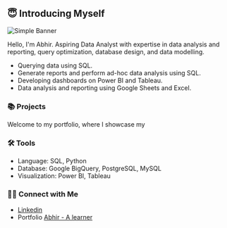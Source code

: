 ## 😇 Introducing Myself

![Simple Banner](https://abhirbhandary.github.io/images/Linkidin_Banner.jpg)

Hello, I'm Abhir. Aspiring Data Analyst with expertise in data analysis and reporting, query optimization, database design, and data modelling. 

- Querying data using SQL.
- Generate reports and perform ad-hoc data analysis using SQL.
- Developing dashboards on Power BI and Tableau.
- Data analysis and reporting using Google Sheets and Excel.

### 📚 Projects

Welcome to my portfolio, where I showcase my <!-- [projects](https://github.com/katiehuangx/Portfolio-Guide/blob/main/README.md). -->  

### 🛠️ Tools

- Language: SQL, Python
- Database: Google BigQuery, PostgreSQL, MySQL
- Visualization: Power BI, Tableau

### 👋🏻 Connect with Me

- [Linkedin](https://www.linkedin.com/in/abhirbhandary)
- Portfolio [Abhir - A learner](https://abhirbhandary.github.io/)











<!--
**abhirbhandary/abhirbhandary** is a ✨ _special_ ✨ repository because its `README.md` (this file) appears on your GitHub profile.

Here are some ideas to get you started:

- 🔭 I’m currently working on ...
- 🌱 I’m currently learning ...
- 👯 I’m looking to collaborate on ...
- 🤔 I’m looking for help with ...
- 💬 Ask me about ...
- 📫 How to reach me: ...
- 😄 Pronouns: ...
- ⚡ Fun fact: ...
-->
